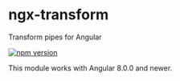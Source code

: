 # ngx-transform

Transform pipes for Angular

[![npm version](https://img.shields.io/npm/v/versionpng)](https://www.npmjs.com/package)

This module works with Angular 8.0.0 and newer.
